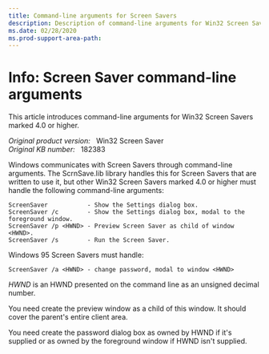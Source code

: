 ```yaml
---
title: Command-line arguments for Screen Savers 
description: Description of command-line arguments for Win32 Screen Savers marked 4.0 or higher. 
ms.date: 02/28/2020
ms.prod-support-area-path:
---
```

# Info: Screen Saver command-line arguments

This article introduces command-line arguments for Win32 Screen Savers marked 4.0 or higher.

_Original product version:_ &nbsp; Win32 Screen Saver  
_Original KB number:_ &nbsp; 182383

Windows communicates with Screen Savers through command-line arguments. The ScrnSave.lib library handles this for Screen Savers that are written to use it, but other Win32 Screen Savers marked 4.0 or higher must handle the following command-line arguments:

```console
ScreenSaver           - Show the Settings dialog box.
ScreenSaver /c        - Show the Settings dialog box, modal to the foreground window.
ScreenSaver /p <HWND> - Preview Screen Saver as child of window <HWND>.
ScreenSaver /s        - Run the Screen Saver.
```

Windows 95 Screen Savers must handle:

```console
ScreenSaver /a <HWND> - change password, modal to window <HWND>
```

*HWND* is an HWND presented on the command line as an unsigned decimal number.

You need create the preview window as a child of this window. It should cover the parent's entire client area.

You need create the password dialog box as owned by HWND if it's supplied or as owned by the foreground window if HWND isn't supplied.
